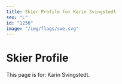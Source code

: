 ```yaml
---
title: Skier Profile for Karin Svingstedt
sex: "L"
id: "1256"
image: "/img/flags/swe.svg" 
---
```


# Skier Profile

This page is for: Karin Svingstedt.
    
